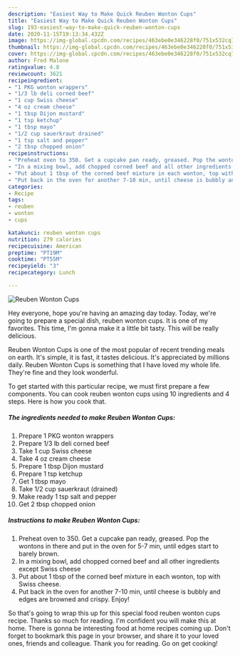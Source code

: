 ```yaml
---
description: "Easiest Way to Make Quick Reuben Wonton Cups"
title: "Easiest Way to Make Quick Reuben Wonton Cups"
slug: 193-easiest-way-to-make-quick-reuben-wonton-cups
date: 2020-11-15T19:13:34.432Z
image: https://img-global.cpcdn.com/recipes/463ebe0e346228f0/751x532cq70/reuben-wonton-cups-recipe-main-photo.jpg
thumbnail: https://img-global.cpcdn.com/recipes/463ebe0e346228f0/751x532cq70/reuben-wonton-cups-recipe-main-photo.jpg
cover: https://img-global.cpcdn.com/recipes/463ebe0e346228f0/751x532cq70/reuben-wonton-cups-recipe-main-photo.jpg
author: Fred Malone
ratingvalue: 4.8
reviewcount: 3621
recipeingredient:
- "1 PKG wonton wrappers"
- "1/3 lb deli corned beef"
- "1 cup Swiss cheese"
- "4 oz cream cheese"
- "1 tbsp Dijon mustard"
- "1 tsp ketchup"
- "1 tbsp mayo"
- "1/2 cup sauerkraut drained"
- "1 tsp salt and pepper"
- "2 tbsp chopped onion"
recipeinstructions:
- "Preheat oven to 350. Get a cupcake pan ready, greased. Pop the wontons in there and put in the oven for 5-7 min, until edges start to barely brown."
- "In a mixing bowl, add chopped corned beef and all other ingredients except Swiss cheese"
- "Put about 1 tbsp of the corned beef mixture in each wonton, top with Swiss cheese."
- "Put back in the oven for another 7-10 min, until cheese is bubbly and edges are browned and crispy. Enjoy!"
categories:
- Recipe
tags:
- reuben
- wonton
- cups

katakunci: reuben wonton cups 
nutrition: 279 calories
recipecuisine: American
preptime: "PT19M"
cooktime: "PT55M"
recipeyield: "3"
recipecategory: Lunch

---
```



![Reuben Wonton Cups](https://img-global.cpcdn.com/recipes/463ebe0e346228f0/751x532cq70/reuben-wonton-cups-recipe-main-photo.jpg)

Hey everyone, hope you're having an amazing day today. Today, we're going to prepare a special dish, reuben wonton cups. It is one of my favorites. This time, I'm gonna make it a little bit tasty. This will be really delicious.



Reuben Wonton Cups is one of the most popular of recent trending meals on earth. It's simple, it is fast, it tastes delicious. It's appreciated by millions daily. Reuben Wonton Cups is something that I have loved my whole life. They're fine and they look wonderful.


To get started with this particular recipe, we must first prepare a few components. You can cook reuben wonton cups using 10 ingredients and 4 steps. Here is how you cook that.

<!--inarticleads1-->

##### The ingredients needed to make Reuben Wonton Cups:

1. Prepare 1 PKG wonton wrappers
1. Prepare 1/3 lb deli corned beef
1. Take 1 cup Swiss cheese
1. Take 4 oz cream cheese
1. Prepare 1 tbsp Dijon mustard
1. Prepare 1 tsp ketchup
1. Get 1 tbsp mayo
1. Take 1/2 cup sauerkraut (drained)
1. Make ready 1 tsp salt and pepper
1. Get 2 tbsp chopped onion




<!--inarticleads2-->

##### Instructions to make Reuben Wonton Cups:

1. Preheat oven to 350. Get a cupcake pan ready, greased. Pop the wontons in there and put in the oven for 5-7 min, until edges start to barely brown.
1. In a mixing bowl, add chopped corned beef and all other ingredients except Swiss cheese
1. Put about 1 tbsp of the corned beef mixture in each wonton, top with Swiss cheese.
1. Put back in the oven for another 7-10 min, until cheese is bubbly and edges are browned and crispy. Enjoy!




So that's going to wrap this up for this special food reuben wonton cups recipe. Thanks so much for reading. I'm confident you will make this at home. There is gonna be interesting food at home recipes coming up. Don't forget to bookmark this page in your browser, and share it to your loved ones, friends and colleague. Thank you for reading. Go on get cooking!
